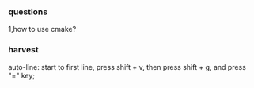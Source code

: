 ### questions

1,how to use  cmake?



### harvest

auto-line: start to first line, press shift + v, then press shift + g, and press "=" key;
